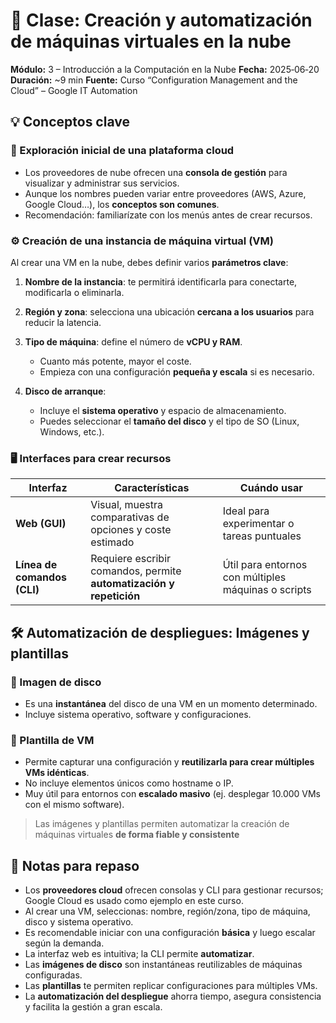 
# 📝 Clase: Creación y automatización de máquinas virtuales en la nube

**Módulo:** 3 – Introducción a la Computación en la Nube
**Fecha:** 2025‑06‑20
**Duración:** \~9 min
**Fuente:** Curso “Configuration Management and the Cloud” – Google IT Automation



## 💡 Conceptos clave

### 🧭 Exploración inicial de una plataforma cloud

* Los proveedores de nube ofrecen una **consola de gestión** para visualizar y administrar sus servicios.
* Aunque los nombres pueden variar entre proveedores (AWS, Azure, Google Cloud…), los **conceptos son comunes**.
* Recomendación: familiarízate con los menús antes de crear recursos.



### ⚙️ Creación de una instancia de máquina virtual (VM)

Al crear una VM en la nube, debes definir varios **parámetros clave**:

1. **Nombre de la instancia**: te permitirá identificarla para conectarte, modificarla o eliminarla.
2. **Región y zona**: selecciona una ubicación **cercana a los usuarios** para reducir la latencia.
3. **Tipo de máquina**: define el número de **vCPU y RAM**.

   * Cuanto más potente, mayor el coste.
   * Empieza con una configuración **pequeña y escala** si es necesario.
4. **Disco de arranque**:

   * Incluye el **sistema operativo** y espacio de almacenamiento.
   * Puedes seleccionar el **tamaño del disco** y el tipo de SO (Linux, Windows, etc.).

### 🖥️ Interfaces para crear recursos

| Interfaz                    | Características                                                     | Cuándo usar                                         |
| --------------------------- | ------------------------------------------------------------------- | --------------------------------------------------- |
| **Web (GUI)**               | Visual, muestra comparativas de opciones y coste estimado           | Ideal para experimentar o tareas puntuales          |
| **Línea de comandos (CLI)** | Requiere escribir comandos, permite **automatización y repetición** | Útil para entornos con múltiples máquinas o scripts |

## 🛠️ Automatización de despliegues: Imágenes y plantillas

### 📸 Imagen de disco

* Es una **instantánea** del disco de una VM en un momento determinado.
* Incluye sistema operativo, software y configuraciones.

### 🧱 Plantilla de VM

* Permite capturar una configuración y **reutilizarla para crear múltiples VMs idénticas**.
* No incluye elementos únicos como hostname o IP.
* Muy útil para entornos con **escalado masivo** (ej. desplegar 10.000 VMs con el mismo software).

> Las imágenes y plantillas permiten automatizar la creación de máquinas virtuales **de forma fiable y consistente**

## 🧠 Notas para repaso

* Los **proveedores cloud** ofrecen consolas y CLI para gestionar recursos; Google Cloud es usado como ejemplo en este curso.
* Al crear una VM, seleccionas: nombre, región/zona, tipo de máquina, disco y sistema operativo.
* Es recomendable iniciar con una configuración **básica** y luego escalar según la demanda.
* La interfaz web es intuitiva; la CLI permite **automatizar**.
* Las **imágenes de disco** son instantáneas reutilizables de máquinas configuradas.
* Las **plantillas** te permiten replicar configuraciones para múltiples VMs.
* La **automatización del despliegue** ahorra tiempo, asegura consistencia y facilita la gestión a gran escala.
